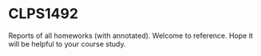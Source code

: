 # CLPS1492
Reports of all homeworks (with annotated). Welcome to reference. Hope it will be helpful to your course study.
